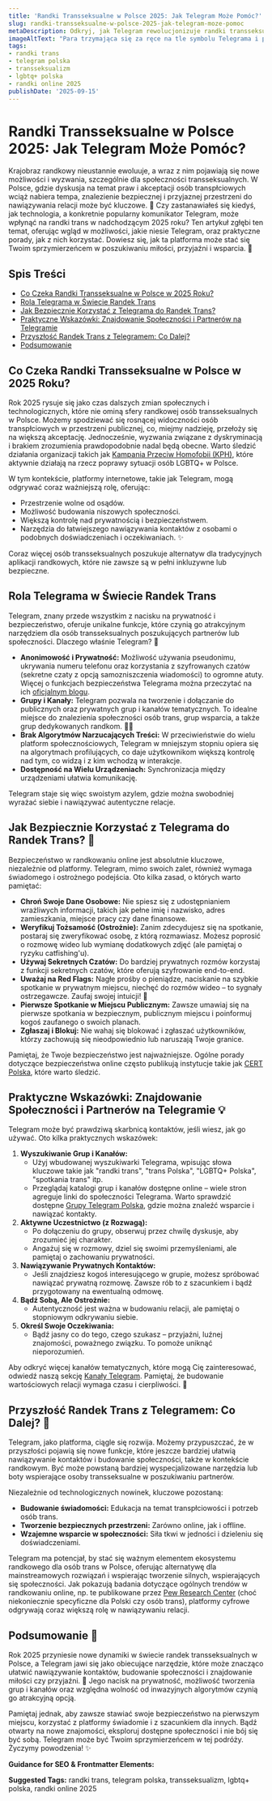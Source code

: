 ```yaml
---
title: 'Randki Transseksualne w Polsce 2025: Jak Telegram Może Pomóc?'
slug: randki-transseksualne-w-polsce-2025-jak-telegram-moze-pomoc
metaDescription: Odkryj, jak Telegram rewolucjonizuje randki transseksualne w Polsce w 2025. Znajdź porady, bezpieczeństwo i społeczności. Zacznij świadomie!
imageAltText: "Para trzymająca się za ręce na tle symbolu Telegrama i polskiej flagi, symbolizująca randki transseksualne.\n\n*   Recap:\n    *   Anchor: `Grupy Telegram Polska`, Path: `/grupy`\n    *   Anchor: `Kanały Telegram`, Path: `/kanaly`\n*   Additional:\n    *   Potential anchor text: \"ogólne rozmowy i poznawanie nowych ludzi\", Suggested path: `/chat` (Full phrase example: \"Jeśli interesują Cię ogólne rozmowy i poznawanie nowych ludzi, sprawdź nasze [Czaty Polska](/chat).\")\n    *   Potential anchor text: \"głębszych połączeń\", Suggested path: `/grupy/randki` (Full phrase example: \"Dla osób poszukujących [głębszych połączeń](/grupy/randki), dedykowane kategorie mogą być dobrym punktem wyjścia.\")"
tags:
- randki trans
- telegram polska
- transseksualizm
- lgbtq+ polska
- randki online 2025
publishDate: '2025-09-15'
---
```


# Randki Transseksualne w Polsce 2025: Jak Telegram Może Pomóc?

Krajobraz randkowy nieustannie ewoluuje, a wraz z nim pojawiają się nowe możliwości i wyzwania, szczególnie dla społeczności transseksualnych. W Polsce, gdzie dyskusja na temat praw i akceptacji osób transpłciowych wciąż nabiera tempa, znalezienie bezpiecznej i przyjaznej przestrzeni do nawiązywania relacji może być kluczowe. 🤔 Czy zastanawiałeś się kiedyś, jak technologia, a konkretnie popularny komunikator Telegram, może wpłynąć na randki trans w nadchodzącym 2025 roku? Ten artykuł zgłębi ten temat, oferując wgląd w możliwości, jakie niesie Telegram, oraz praktyczne porady, jak z nich korzystać. Dowiesz się, jak ta platforma może stać się Twoim sprzymierzeńcem w poszukiwaniu miłości, przyjaźni i wsparcia. 💖

## Spis Treści
- [Co Czeka Randki Transseksualne w Polsce w 2025 Roku?](#co-czeka-randki-transseksualne-w-polsce-w-2025-roku)
- [Rola Telegrama w Świecie Randek Trans](#rola-telegrama-w-świecie-randek-trans)
- [Jak Bezpiecznie Korzystać z Telegrama do Randek Trans?](#jak-bezpiecznie-korzystać-z-telegrama-do-randek-trans)
- [Praktyczne Wskazówki: Znajdowanie Społeczności i Partnerów na Telegramie](#praktyczne-wskazówki-znajdowanie-społeczności-i-partnerów-na-telegramie)
- [Przyszłość Randek Trans z Telegramem: Co Dalej?](#przyszłość-randek-trans-z-telegramem-co-dalej)
- [Podsumowanie](#podsumowanie)

## Co Czeka Randki Transseksualne w Polsce w 2025 Roku?

Rok 2025 rysuje się jako czas dalszych zmian społecznych i technologicznych, które nie ominą sfery randkowej osób transseksualnych w Polsce. Możemy spodziewać się rosnącej widoczności osób transpłciowych w przestrzeni publicznej, co, miejmy nadzieję, przełoży się na większą akceptację. Jednocześnie, wyzwania związane z dyskryminacją i brakiem zrozumienia prawdopodobnie nadal będą obecne. Warto śledzić działania organizacji takich jak [Kampania Przeciw Homofobii (KPH)](https://kph.org.pl/), które aktywnie działają na rzecz poprawy sytuacji osób LGBTQ+ w Polsce.

W tym kontekście, platformy internetowe, takie jak Telegram, mogą odgrywać coraz ważniejszą rolę, oferując:
*   Przestrzenie wolne od osądów.
*   Możliwość budowania niszowych społeczności.
*   Większą kontrolę nad prywatnością i bezpieczeństwem.
*   Narzędzia do łatwiejszego nawiązywania kontaktów z osobami o podobnych doświadczeniach i oczekiwaniach. ✨

Coraz więcej osób transseksualnych poszukuje alternatyw dla tradycyjnych aplikacji randkowych, które nie zawsze są w pełni inkluzywne lub bezpieczne.

## Rola Telegrama w Świecie Randek Trans

Telegram, znany przede wszystkim z nacisku na prywatność i bezpieczeństwo, oferuje unikalne funkcje, które czynią go atrakcyjnym narzędziem dla osób transseksualnych poszukujących partnerów lub społeczności. Dlaczego właśnie Telegram? 🧐

*   **Anonimowość i Prywatność:** Możliwość używania pseudonimu, ukrywania numeru telefonu oraz korzystania z szyfrowanych czatów (sekretne czaty z opcją samozniszczenia wiadomości) to ogromne atuty. Więcej o funkcjach bezpieczeństwa Telegrama można przeczytać na ich [oficjalnym blogu](https://telegram.org/blog).
*   **Grupy i Kanały:** Telegram pozwala na tworzenie i dołączanie do publicznych oraz prywatnych grup i kanałów tematycznych. To idealne miejsce do znalezienia społeczności osób trans, grup wsparcia, a także grup dedykowanych randkom. 🏳️‍⚧️
*   **Brak Algorytmów Narzucających Treści:** W przeciwieństwie do wielu platform społecznościowych, Telegram w mniejszym stopniu opiera się na algorytmach profilujących, co daje użytkownikom większą kontrolę nad tym, co widzą i z kim wchodzą w interakcje.
*   **Dostępność na Wielu Urządzeniach:** Synchronizacja między urządzeniami ułatwia komunikację.

Telegram staje się więc swoistym azylem, gdzie można swobodniej wyrażać siebie i nawiązywać autentyczne relacje.

## Jak Bezpiecznie Korzystać z Telegrama do Randek Trans? 🔐

Bezpieczeństwo w randkowaniu online jest absolutnie kluczowe, niezależnie od platformy. Telegram, mimo swoich zalet, również wymaga świadomego i ostrożnego podejścia. Oto kilka zasad, o których warto pamiętać:

*   **Chroń Swoje Dane Osobowe:** Nie spiesz się z udostępnianiem wrażliwych informacji, takich jak pełne imię i nazwisko, adres zamieszkania, miejsce pracy czy dane finansowe.
*   **Weryfikuj Tożsamość (Ostrożnie):** Zanim zdecydujesz się na spotkanie, postaraj się zweryfikować osobę, z którą rozmawiasz. Możesz poprosić o rozmowę wideo lub wymianę dodatkowych zdjęć (ale pamiętaj o ryzyku catfishing'u).
*   **Używaj Sekretnych Czatów:** Do bardziej prywatnych rozmów korzystaj z funkcji sekretnych czatów, które oferują szyfrowanie end-to-end.
*   **Uważaj na Red Flags:** Nagłe prośby o pieniądze, naciskanie na szybkie spotkanie w prywatnym miejscu, niechęć do rozmów wideo – to sygnały ostrzegawcze. Zaufaj swojej intuicji! 🚩
*   **Pierwsze Spotkanie w Miejscu Publicznym:** Zawsze umawiaj się na pierwsze spotkania w bezpiecznym, publicznym miejscu i poinformuj kogoś zaufanego o swoich planach.
*   **Zgłaszaj i Blokuj:** Nie wahaj się blokować i zgłaszać użytkowników, którzy zachowują się nieodpowiednio lub naruszają Twoje granice.

Pamiętaj, że Twoje bezpieczeństwo jest najważniejsze. Ogólne porady dotyczące bezpieczeństwa online często publikują instytucje takie jak [CERT Polska](https://www.cert.pl/), które warto śledzić.

## Praktyczne Wskazówki: Znajdowanie Społeczności i Partnerów na Telegramie 💡

Telegram może być prawdziwą skarbnicą kontaktów, jeśli wiesz, jak go używać. Oto kilka praktycznych wskazówek:

1.  **Wyszukiwanie Grup i Kanałów:**
    *   Użyj wbudowanej wyszukiwarki Telegrama, wpisując słowa kluczowe takie jak "randki trans", "trans Polska", "LGBTQ+ Polska", "spotkania trans" itp.
    *   Przeglądaj katalogi grup i kanałów dostępne online – wiele stron agreguje linki do społeczności Telegrama. Warto sprawdzić dostępne [Grupy Telegram Polska](/grupy), gdzie można znaleźć wsparcie i nawiązać kontakty.
2.  **Aktywne Uczestnictwo (z Rozwagą):**
    *   Po dołączeniu do grupy, obserwuj przez chwilę dyskusje, aby zrozumieć jej charakter.
    *   Angażuj się w rozmowy, dziel się swoimi przemyśleniami, ale pamiętaj o zachowaniu prywatności.
3.  **Nawiązywanie Prywatnych Kontaktów:**
    *   Jeśli znajdziesz kogoś interesującego w grupie, możesz spróbować nawiązać prywatną rozmowę. Zawsze rób to z szacunkiem i bądź przygotowany na ewentualną odmowę.
4.  **Bądź Sobą, Ale Ostrożnie:**
    *   Autentyczność jest ważna w budowaniu relacji, ale pamiętaj o stopniowym odkrywaniu siebie.
5.  **Określ Swoje Oczekiwania:**
    *   Bądź jasny co do tego, czego szukasz – przyjaźni, luźnej znajomości, poważnego związku. To pomoże uniknąć nieporozumień.

Aby odkryć więcej kanałów tematycznych, które mogą Cię zainteresować, odwiedź naszą sekcję [Kanały Telegram](/kanaly). Pamiętaj, że budowanie wartościowych relacji wymaga czasu i cierpliwości. 🤝

## Przyszłość Randek Trans z Telegramem: Co Dalej? 🚀

Telegram, jako platforma, ciągle się rozwija. Możemy przypuszczać, że w przyszłości pojawią się nowe funkcje, które jeszcze bardziej ułatwią nawiązywanie kontaktów i budowanie społeczności, także w kontekście randkowym. Być może powstaną bardziej wyspecjalizowane narzędzia lub boty wspierające osoby transseksualne w poszukiwaniu partnerów.

Niezależnie od technologicznych nowinek, kluczowe pozostaną:
*   **Budowanie świadomości:** Edukacja na temat transpłciowości i potrzeb osób trans.
*   **Tworzenie bezpiecznych przestrzeni:** Zarówno online, jak i offline.
*   **Wzajemne wsparcie w społeczności:** Siła tkwi w jedności i dzieleniu się doświadczeniami.

Telegram ma potencjał, by stać się ważnym elementem ekosystemu randkowego dla osób trans w Polsce, oferując alternatywę dla mainstreamowych rozwiązań i wspierając tworzenie silnych, wspierających się społeczności. Jak pokazują badania dotyczące ogólnych trendów w randkowaniu online, np. te publikowane przez [Pew Research Center](https://www.pewresearch.org/internet/topic/online-dating-relationships/) (choć niekoniecznie specyficzne dla Polski czy osób trans), platformy cyfrowe odgrywają coraz większą rolę w nawiązywaniu relacji.

## Podsumowanie 🎉

Rok 2025 przyniesie nowe dynamiki w świecie randek transseksualnych w Polsce, a Telegram jawi się jako obiecujące narzędzie, które może znacząco ułatwić nawiązywanie kontaktów, budowanie społeczności i znajdowanie miłości czy przyjaźni. 💖 Jego nacisk na prywatność, możliwość tworzenia grup i kanałów oraz względna wolność od inwazyjnych algorytmów czynią go atrakcyjną opcją.

Pamiętaj jednak, aby zawsze stawiać swoje bezpieczeństwo na pierwszym miejscu, korzystać z platformy świadomie i z szacunkiem dla innych. Bądź otwarty na nowe znajomości, eksploruj dostępne społeczności i nie bój się być sobą. Telegram może być Twoim sprzymierzeńcem w tej podróży. Życzymy powodzenia! ✨

**Guidance for SEO & Frontmatter Elements:**




**Suggested Tags:**
randki trans, telegram polska, transseksualizm, lgbtq+ polska, randki online 2025
